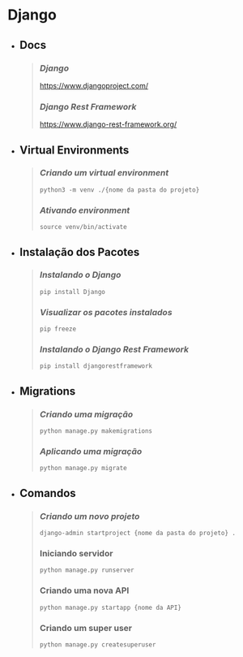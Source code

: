 # Django
* ## Docs
	> ### *Django*
	> https://www.djangoproject.com/
	> <br>
	> ### *Django Rest Framework*
	> https://www.django-rest-framework.org/
* ## Virtual Environments
	> ### *Criando um virtual environment*
	> `python3 -m venv ./{nome da pasta do projeto}`
	> <br>
	> ### *Ativando environment*
	> `source venv/bin/activate`
* ## Instalação dos Pacotes
	> ### *Instalando o Django*
	>`pip install Django`
	><br>
	> ### *Visualizar os pacotes instalados*
	> `pip freeze`
	> <br>
	> ### *Instalando o Django Rest Framework*
	> `pip install djangorestframework`
* ## Migrations
	> ### *Criando uma migração*
	> `python manage.py makemigrations`
	> <br>
	> ### *Aplicando uma migração*
	> `python manage.py migrate`
* ## Comandos
	> ### *Criando um novo projeto*
	> `django-admin startproject {nome da pasta do projeto} .`
	> <br>
	> ### Iniciando servidor
	> `python manage.py runserver`
	> <br>
	> ### Criando uma nova API
	> `python manage.py startapp {nome da API}`
	> <br>
	> ### Criando um super user
	> `python manage.py createsuperuser`
